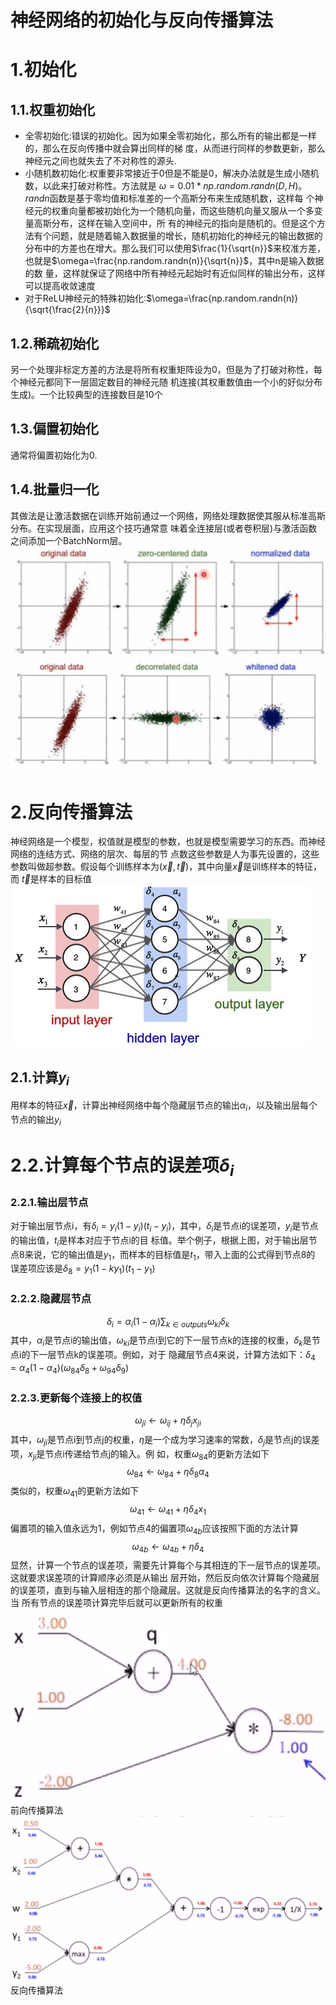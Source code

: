 神经网络的初始化与反向传播算法
===
# 1.初始化
## 1.1.权重初始化
- 全零初始化:错误的初始化。因为如果全零初始化，那么所有的输出都是一样的，那么在反向传播中就会算出同样的梯
度，从而进行同样的参数更新，那么神经元之间也就失去了不对称性的源头.
- 小随机数初始化:权重要非常接近于0但是不能是0，解决办法就是生成小随机数，以此来打破对称性。方法就是
$\omega=0.01 * np.random.randn(D,H)$。$randn$函数是基于零均值和标准差的一个高斯分布来生成随机数，这样每
个神经元的权重向量都被初始化为一个随机向量，而这些随机向量又服从一个多变量高斯分布，这样在输入空间中，所
有的神经元的指向是随机的。但是这个方法有个问题，就是随着输入数据量的增长，随机初始化的神经元的输出数据的
分布中的方差也在增大。那么我们可以使用$\frac{1}{\sqrt{n}}$来校准方差，也就是$\omega=\frac{np.random.randn(n)}{\sqrt{n}}$，其中n是输入数据的数
量，这样就保证了网络中所有神经元起始时有近似同样的输出分布，这样可以提高收敛速度
- 对于ReLU神经元的特殊初始化:$\omega=\frac{np.random.randn(n)}{\sqrt{\frac{2}{n}}}$

## 1.2.稀疏初始化
另一个处理非标定方差的方法是将所有权重矩阵设为0，但是为了打破对称性，每个神经元都同下一层固定数目的神经元随
机连接(其权重数值由一个小的好似分布生成)。一个比较典型的连接数目是10个

## 1.3.偏置初始化
通常将偏置初始化为0.

## 1.4.批量归一化
其做法是让激活数据在训练开始前通过一个网络，网络处理数据使其服从标准高斯分布。在实现层面，应用这个技巧通常意
味着全连接层(或者卷积层)与激活函数之间添加一个BatchNorm层。<br/>
![images](images/15.png)
![images](images/16.png)


# 2.反向传播算法
神经网络是一个模型，权值就是模型的参数，也就是模型需要学习的东西。而神经网络的连结方式、网络的层次、每层的节
点数这些参数是人为事先设置的，这些参数叫做超参数。假设每个训练样本为$(\overrightarrow{x}, \overrightarrow{t})$，其中向量$\overrightarrow{x}$是训练样本的特征，而
$\overrightarrow{t}$是样本的目标值<br/>
![images](images/11.png)

## 2.1.计算$y_i$
用样本的特征$\overrightarrow{x}$，计算出神经网络中每个隐藏层节点的输出$\alpha_i$，以及输出层每个节点的输出$y_i$

# 2.2.计算每个节点的误差项$\delta_i$
### 2.2.1.输出层节点
对于输出层节点i，有$\delta_i=y_i(1-y_i)(t_i-y_i)$，其中，$\delta_i$是节点i的误差项，$y_i$是节点的输出值，$t_i$是样本对应于节点i的目
标值。举个例子，根据上图，对于输出层节点8来说，它的输出值是$y_1$，而样本的目标值是$t_1$，带入上面的公式得到节点8的
误差项应该是$\delta_8=y_1(1-ky_1)(t_1-y_1)$

### 2.2.2.隐藏层节点
$$\delta_i=\alpha_i(1-\alpha_i)\sum_{k \in outputs}\omega_{ki}\delta_k$$
其中，$\alpha_i$是节点i的输出值，$\omega_{ki}$是节点i到它的下一层节点k的连接的权重，$\delta_k$是节点i的下一层节点k的误差项。例如，对于
隐藏层节点4来说，计算方法如下：$\delta_4=\alpha_4(1-\alpha_4)(\omega_{84}\delta_8+\omega_{94}\delta_9)$

### 2.2.3.更新每个连接上的权值
$$\omega_{ji} \leftarrow \omega_{ij} + \eta\delta_jx_{ji}$$
其中，$\omega_{ji}$是节点i到节点j的权重，$\eta$是一个成为学习速率的常数，$\delta_j$是节点j的误差项，$x_{ji}$是节点i传递给节点j的输入。例
如，权重$\omega_{84}$的更新方法如下
$$\omega_{84} \leftarrow \omega_{84} + \eta\delta_8\alpha_4$$
类似的，权重$\omega_{41}$的更新方法如下
$$\omega_{41} \leftarrow \omega_{41} + \eta\delta_4x_1$$
偏置项的输入值永远为1，例如节点4的偏置项$\omega_{4b}$应该按照下面的方法计算
$$\omega_{4b} \leftarrow \omega_{4b} + \eta\delta_4$$
显然，计算一个节点的误差项，需要先计算每个与其相连的下一层节点的误差项。这就要求误差项的计算顺序必须是从输出
层开始，然后反向依次计算每个隐藏层的误差项，直到与输入层相连的那个隐藏层。这就是反向传播算法的名字的含义。当
所有节点的误差项计算完毕后就可以更新所有的权重<br/>
![images](images/13.png)<br/>
前向传播算法<br/>
![images](images/14.png)<br/>
反向传播算法






